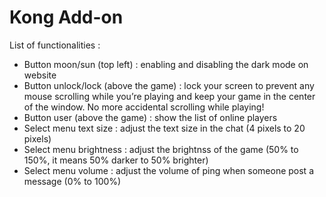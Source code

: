 # Kong Add-on
 
List of functionalities :
- Button moon/sun (top left) : enabling and disabling the dark mode on website
- Button unlock/lock (above the game) : lock your screen to prevent any mouse scrolling while you’re playing and keep your game in the center of the window. No more accidental scrolling while playing!
- Button user (above the game) : show the list of online players
- Select menu text size : adjust the text size in the chat (4 pixels to 20 pixels)
- Select menu brightness : adjust the brightnss of the game (50% to 150%, it means 50% darker to 50% brighter)
- Select menu volume :  adjust the volume of ping when someone post a message (0% to 100%)
